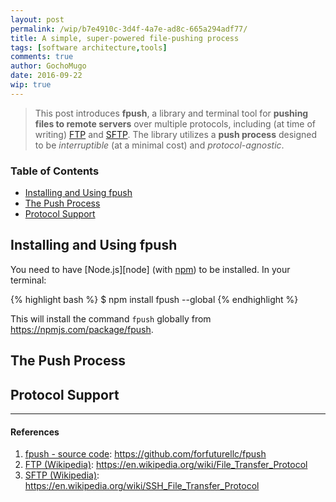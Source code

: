 ```yaml
---
layout: post
permalink: /wip/b7e4910c-3d4f-4a7e-ad8c-665a294adf77/
title: A simple, super-powered file-pushing process
tags: [software architecture,tools]
comments: true
author: GochoMugo
date: 2016-09-22
wip: true
---
```



> This post introduces **fpush**, a library and terminal tool for
> **pushing files to remote servers** over multiple protocols,
> including (at time of writing) [FTP][ftp] and [SFTP][sftp].
> The library utilizes a **push process** designed to be *interruptible*
> (at a minimal cost) and *protocol-agnostic*.


### Table of Contents

* [Installing and Using fpush](#cli)
* [The Push Process](#push-process)
* [Protocol Support](#protocol-support)


<a name="cli"></a>

## Installing and Using fpush

You need to have [Node.js][node] (with [npm][npm]) to be installed. In your
terminal:

{% highlight bash %}
$ npm install fpush --global
{% endhighlight %}

This will install the command `fpush` globally from https://npmjs.com/package/fpush.



<a name="push-process"></a>

## The Push Process


<a name="protocol-support"></a>

## Protocol Support


---

#### References

1. [fpush - source code][fpush]: https://github.com/forfuturellc/fpush
1. [FTP (Wikipedia)][ftp]: https://en.wikipedia.org/wiki/File_Transfer_Protocol
1. [SFTP (Wikipedia)][sftp]: https://en.wikipedia.org/wiki/SSH_File_Transfer_Protocol


[fpush]:https://github.com/forfuturellc/fpush
[ftp]:https://en.wikipedia.org/wiki/File_Transfer_Protocol
[nodejs]:https://nodejs.org
[npm]:https://npmjs.com
[sftp]:https://en.wikipedia.org/wiki/SSH_File_Transfer_Protocol
